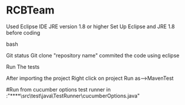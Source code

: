 # RCBTeam


Used Eclipse IDE 
JRE version 1.8 or higher
Set Up Eclipse and JRE 1.8 before coding

bash

Git status
Git clone "repository name"
commited the code using eclipse

Run The tests

After importing the project
Right click on project
Run as-->MavenTest

#Run from cucumber options test runner in :"\****\src\test\java\TestRunner\cucumberOptions.java"

